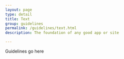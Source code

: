 ```yaml
---
layout: page
type: detail
title: Text
group: guidelines
permalink: /guidelines/text.html
description: The foundation of any good app or site

---
```


Guidelines go here
